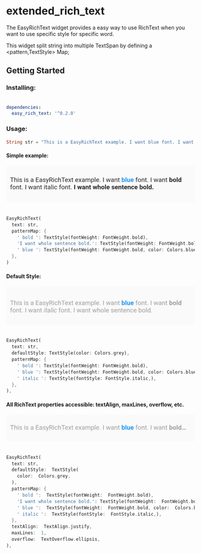 # extended_rich_text

  

The EasyRichText widget provides a easy way to use RichText when you want to use specific style for specific word.

This widget split string into multiple TextSpan by defining a <pattern,TextStyle> Map;

  

## Getting Started

  

### Installing:

```yaml

dependencies:
  easy_rich_text: '^0.2.0'

```

  

### Usage:
```dart
String str = "This is a EasyRichText example. I want blue font. I want bold font. I want italic font. I want whole sentence bold." ;
```
  

#### Simple example:

![alt text](https://github.com/2000calories/flutter_easy_rich_text/blob/master/screen_shots/simple.png)

```dart

EasyRichText(
  text: str,
  patternMap: {
    ' bold ': TextStyle(fontWeight: FontWeight.bold),
    'I want whole sentence bold.': TextStyle(fontWeight: FontWeight.bold),
    ' blue ': TextStyle(fontWeight: FontWeight.bold, color: Colors.blue)
  },
)

```

  

#### Default Style:

![alt text](https://github.com/2000calories/flutter_easy_rich_text/blob/master/screen_shots/default%20style.png)

```dart

EasyRichText(
  text: str,
  defaultStyle: TextStyle(color: Colors.grey),
  patternMap: {
    ' bold ': TextStyle(fontWeight: FontWeight.bold),
    ' blue ': TextStyle(fontWeight: FontWeight.bold, color: Colors.blue),
    ' italic ': TextStyle(fontStyle: FontStyle.italic,),
  },
),

```

  

#### All RichText properties accessible: textAlign, maxLines, overflow, etc.

![alt text](https://github.com/2000calories/flutter_easy_rich_text/blob/master/screen_shots/rich%20text%20overflow.png)


```dart

EasyRichText(
  text: str,
  defaultStyle:  TextStyle(
    color:  Colors.grey,
  ),
  patternMap: {
    ' bold ':  TextStyle(fontWeight:  FontWeight.bold),
    'I want whole sentence bold.': TextStyle(fontWeight:  FontWeight.bold),
    ' blue ':  TextStyle(fontWeight:  FontWeight.bold, color:  Colors.blue),
    ' italic ':  TextStyle(fontStyle:  FontStyle.italic,),
  },
  textAlign:  TextAlign.justify,
  maxLines:  1,
  overflow:  TextOverflow.ellipsis,
),

```